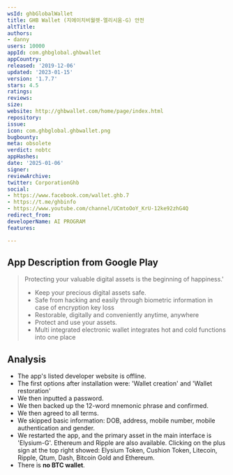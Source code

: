 ```yaml
---
wsId: ghbGlobalWallet
title: GHB Wallet (지에이치비월렛-엘리시움-G) 안전
altTitle: 
authors:
- danny
users: 10000
appId: com.ghbglobal.ghbwallet
appCountry: 
released: '2019-12-06'
updated: '2023-01-15'
version: '1.7.7'
stars: 4.5
ratings: 
reviews: 
size: 
website: http://ghbwallet.com/home/page/index.html
repository: 
issue: 
icon: com.ghbglobal.ghbwallet.png
bugbounty: 
meta: obsolete
verdict: nobtc
appHashes: 
date: '2025-01-06'
signer: 
reviewArchive: 
twitter: CorporationGhb
social:
- https://www.facebook.com/wallet.ghb.7
- https://t.me/ghbinfo
- https://www.youtube.com/channel/UCmtoOoY_KrU-12ke92zhG4Q
redirect_from: 
developerName: AI PROGRAM
features: 

---
```


## App Description from Google Play

> Protecting your valuable digital assets is the beginning of happiness.'
>
> - Keep your precious digital assets safe.
> - Safe from hacking and easily through biometric information in case of encryption key loss
> - Restorable, digitally and conveniently anytime, anywhere
> - Protect and use your assets.
> - Multi integrated electronic wallet integrates hot and cold functions into one place

## Analysis

- The app's listed developer website is offline.
- The first options after installation were: 'Wallet creation' and 'Wallet restoration'
- We then inputted a password.
- We then backed up the 12-word mnemonic phrase and confirmed.
- We then agreed to all terms.
- We skipped basic information: DOB, address, mobile number, mobile authentication and gender.
- We restarted the app, and the primary asset in the main interface is 'Elysium-G'. Ethereum and Ripple are also available. Clicking on the plus sign at the top right showed: Elysium Token, Cushion Token, Litecoin, Ripple, Qtum, Dash, Bitcoin Gold and Ethereum.
- There is **no BTC wallet**.
